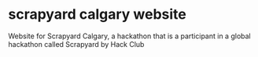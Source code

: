 # scrapyard calgary website
 Website for Scrapyard Calgary, a hackathon that is a participant in a global hackathon called Scrapyard by Hack Club
